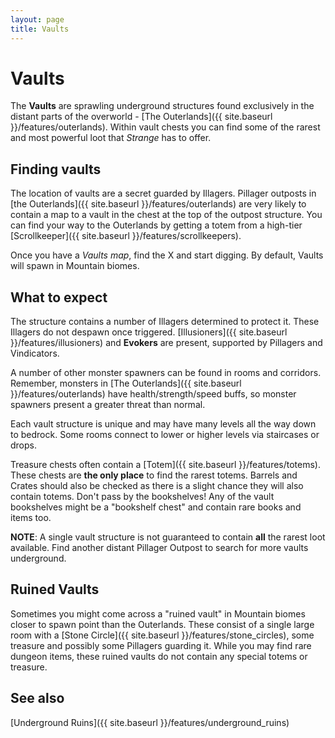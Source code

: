 ```yaml
---
layout: page
title: Vaults
---
```


# Vaults

The **Vaults** are sprawling underground structures found exclusively in the distant parts of the overworld - [The Outerlands]({{ site.baseurl }}/features/outerlands).  Within vault chests you can find some of the rarest and most powerful loot that *Strange* has to offer.

## Finding vaults

The location of vaults are a secret guarded by Illagers.  Pillager outposts in [the Outerlands]({{ site.baseurl }}/features/outerlands) are very likely to contain a map to a vault in the chest at the top of the outpost structure.  You can find your way to the Outerlands by getting a totem from a high-tier [Scrollkeeper]({{ site.baseurl }}/features/scrollkeepers).

Once you have a *Vaults map*, find the X and start digging.  By default, Vaults will spawn in Mountain biomes.

## What to expect

The structure contains a number of Illagers determined to protect it.  These Illagers do not despawn once triggered.  [Illusioners]({{ site.baseurl }}/features/illusioners) and **Evokers** are present, supported by Pillagers and Vindicators.

A number of other monster spawners can be found in rooms and corridors. Remember, monsters in [The Outerlands]({{ site.baseurl }}/features/outerlands) have health/strength/speed buffs, so monster spawners present a greater threat than normal.

Each vault structure is unique and may have many levels all the way down to bedrock.  Some rooms connect to lower or higher levels via staircases or drops.

Treasure chests often contain a [Totem]({{ site.baseurl }}/features/totems).  These chests are **the only place** to find the rarest totems.  Barrels and Crates should also be checked as there is a slight chance they will also contain totems.  Don't pass by the bookshelves!  Any of the vault bookshelves might be a "bookshelf chest" and contain rare books and items too.

**NOTE**: A single vault structure is not guaranteed to contain **all** the rarest loot available.  Find another distant Pillager Outpost to search for more vaults underground.

## Ruined Vaults

Sometimes you might come across a "ruined vault" in Mountain biomes closer to spawn point than the Outerlands.  These consist of a single large room with a [Stone Circle]({{ site.baseurl }}/features/stone_circles), some treasure and possibly some Pillagers guarding it.  While you may find rare dungeon items, these ruined vaults do not contain any special totems or treasure.

## See also

[Underground Ruins]({{ site.baseurl }}/features/underground_ruins)